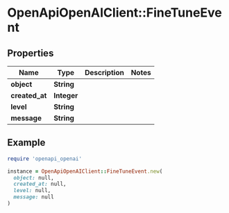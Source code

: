 # OpenApiOpenAIClient::FineTuneEvent

## Properties

| Name | Type | Description | Notes |
| ---- | ---- | ----------- | ----- |
| **object** | **String** |  |  |
| **created_at** | **Integer** |  |  |
| **level** | **String** |  |  |
| **message** | **String** |  |  |

## Example

```ruby
require 'openapi_openai'

instance = OpenApiOpenAIClient::FineTuneEvent.new(
  object: null,
  created_at: null,
  level: null,
  message: null
)
```

